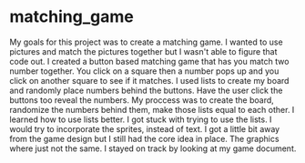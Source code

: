 # matching_game
My goals for this project was to create a matching game. 
I wanted to use pictures and match the pictures together but I wasn't able to figure that code out.
I created a button based matching game that has you match two number together.
You click on a square then a number pops up and you click on another square to see if it matches.
I used lists to create my board and randomly place numbers behind the buttons.
Have the user click the buttons too reveal the numbers. 
My proccess was to create the board, randomize the numbers behind them, make those lists equal to each other.
I learned how to use lists better.
I got stuck with trying to use the lists. 
I would try to incorporate the sprites, instead of text.
I got a little bit away from the game design but I still had the core idea in place. The graphics where just not the same. 
I stayed on track by looking at my game document. 
